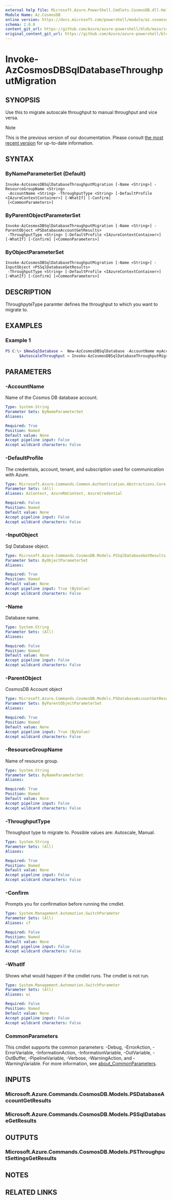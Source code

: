 ```yaml
---
external help file: Microsoft.Azure.PowerShell.Cmdlets.CosmosDB.dll-Help.xml
Module Name: Az.CosmosDB
online version: https://docs.microsoft.com/powershell/module/az.cosmosdb/invoke-azcosmosdbsqldatabasethroughputmigration
schema: 2.0.0
content_git_url: https://github.com/Azure/azure-powershell/blob/main/src/CosmosDB/CosmosDB/help/Invoke-AzCosmosDBSqlDatabaseThroughputMigration.md
original_content_git_url: https://github.com/Azure/azure-powershell/blob/main/src/CosmosDB/CosmosDB/help/Invoke-AzCosmosDBSqlDatabaseThroughputMigration.md
---
```


# Invoke-AzCosmosDBSqlDatabaseThroughputMigration

## SYNOPSIS
Use this to migrate autoscale throughput to manual throughput and vice versa.

> [!NOTE]
>This is the previous version of our documentation. Please consult [the most recent version](/powershell/module/az.cosmosdb/invoke-azcosmosdbsqldatabasethroughputmigration) for up-to-date information.

## SYNTAX

### ByNameParameterSet (Default)
```
Invoke-AzCosmosDBSqlDatabaseThroughputMigration [-Name <String>] -ResourceGroupName <String>
 -AccountName <String> -ThroughputType <String> [-DefaultProfile <IAzureContextContainer>] [-WhatIf] [-Confirm]
 [<CommonParameters>]
```

### ByParentObjectParameterSet
```
Invoke-AzCosmosDBSqlDatabaseThroughputMigration [-Name <String>] -ParentObject <PSDatabaseAccountGetResults>
 -ThroughputType <String> [-DefaultProfile <IAzureContextContainer>] [-WhatIf] [-Confirm] [<CommonParameters>]
```

### ByObjectParameterSet
```
Invoke-AzCosmosDBSqlDatabaseThroughputMigration [-Name <String>] -InputObject <PSSqlDatabaseGetResults>
 -ThroughputType <String> [-DefaultProfile <IAzureContextContainer>] [-WhatIf] [-Confirm] [<CommonParameters>]
```

## DESCRIPTION
ThroughpyteType paramter defines the throughput to which you want to migrate to.

## EXAMPLES

### Example 1
```powershell
PS C:\> $NewSqlDatabase =  New-AzCosmosDBSqlDatabase -AccountName myAccountName -ResourceGroupName myRgName -Name myDbName -Throughput  700
      $AutoscaleThroughput = Invoke-AzCosmosDBSqlDatabaseThroughputMigration -InputObject $NewSqlDatabase -ThroughputType Autoscale
```

## PARAMETERS

### -AccountName
Name of the Cosmos DB database account.

```yaml
Type: System.String
Parameter Sets: ByNameParameterSet
Aliases:

Required: True
Position: Named
Default value: None
Accept pipeline input: False
Accept wildcard characters: False
```

### -DefaultProfile
The credentials, account, tenant, and subscription used for communication with Azure.

```yaml
Type: Microsoft.Azure.Commands.Common.Authentication.Abstractions.Core.IAzureContextContainer
Parameter Sets: (All)
Aliases: AzContext, AzureRmContext, AzureCredential

Required: False
Position: Named
Default value: None
Accept pipeline input: False
Accept wildcard characters: False
```

### -InputObject
Sql Database object.

```yaml
Type: Microsoft.Azure.Commands.CosmosDB.Models.PSSqlDatabaseGetResults
Parameter Sets: ByObjectParameterSet
Aliases:

Required: True
Position: Named
Default value: None
Accept pipeline input: True (ByValue)
Accept wildcard characters: False
```

### -Name
Database name.

```yaml
Type: System.String
Parameter Sets: (All)
Aliases:

Required: False
Position: Named
Default value: None
Accept pipeline input: False
Accept wildcard characters: False
```

### -ParentObject
CosmosDB Account object

```yaml
Type: Microsoft.Azure.Commands.CosmosDB.Models.PSDatabaseAccountGetResults
Parameter Sets: ByParentObjectParameterSet
Aliases:

Required: True
Position: Named
Default value: None
Accept pipeline input: True (ByValue)
Accept wildcard characters: False
```

### -ResourceGroupName
Name of resource group.

```yaml
Type: System.String
Parameter Sets: ByNameParameterSet
Aliases:

Required: True
Position: Named
Default value: None
Accept pipeline input: False
Accept wildcard characters: False
```

### -ThroughputType
Throughput type to migrate to.
Possible values are: Autoscale, Manual.

```yaml
Type: System.String
Parameter Sets: (All)
Aliases:

Required: True
Position: Named
Default value: None
Accept pipeline input: False
Accept wildcard characters: False
```

### -Confirm
Prompts you for confirmation before running the cmdlet.

```yaml
Type: System.Management.Automation.SwitchParameter
Parameter Sets: (All)
Aliases: cf

Required: False
Position: Named
Default value: None
Accept pipeline input: False
Accept wildcard characters: False
```

### -WhatIf
Shows what would happen if the cmdlet runs.
The cmdlet is not run.

```yaml
Type: System.Management.Automation.SwitchParameter
Parameter Sets: (All)
Aliases: wi

Required: False
Position: Named
Default value: None
Accept pipeline input: False
Accept wildcard characters: False
```

### CommonParameters
This cmdlet supports the common parameters: -Debug, -ErrorAction, -ErrorVariable, -InformationAction, -InformationVariable, -OutVariable, -OutBuffer, -PipelineVariable, -Verbose, -WarningAction, and -WarningVariable. For more information, see [about_CommonParameters](http://go.microsoft.com/fwlink/?LinkID=113216).

## INPUTS

### Microsoft.Azure.Commands.CosmosDB.Models.PSDatabaseAccountGetResults

### Microsoft.Azure.Commands.CosmosDB.Models.PSSqlDatabaseGetResults

## OUTPUTS

### Microsoft.Azure.Commands.CosmosDB.Models.PSThroughputSettingsGetResults

## NOTES

## RELATED LINKS
